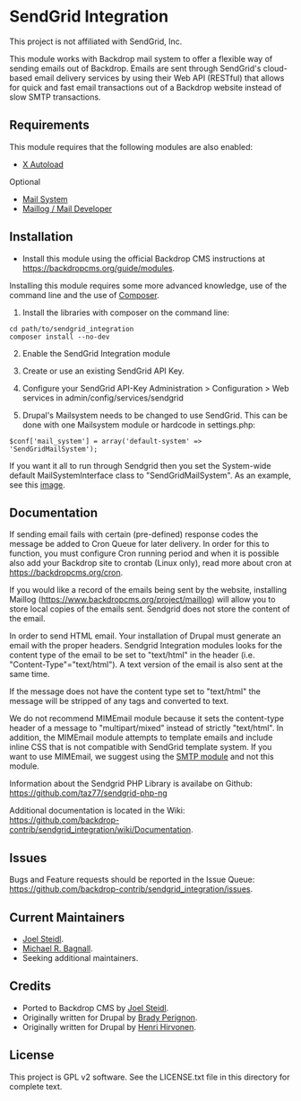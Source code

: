 SendGrid Integration
======================

This project is not affiliated with SendGrid, Inc.

This module works with Backdrop mail system to offer a flexible way of sending
emails out of Backdrop. Emails are sent through SendGrid's cloud-based email
delivery services by using their Web API (RESTful) that allows for quick and
fast email transactions out of a Backdrop website instead of slow SMTP
transactions.

Requirements
------------

This module requires that the following modules are also enabled:

* [X Autoload](https://backdropcms.org/project/xautoload)

Optional

 * [Mail System](https://backdropcms.org/project/mailsystem)
 * [Maillog / Mail Developer](https://backdropcms.org/project/maillog)

Installation
------------

- Install this module using the official Backdrop CMS instructions at
  https://backdropcms.org/guide/modules.

Installing this module requires some more advanced knowledge, use of the command
line and the use of [Composer](https://getcomposer.org/).

1. Install the libraries with composer on the command line:
```
cd path/to/sendgrid_integration
composer install --no-dev
```
2. Enable the SendGrid Integration module

3. Create or use an existing SendGrid API Key.

4. Configure your SendGrid API-Key Administration > Configuration > Web services in admin/config/services/sendgrid

5. Drupal's Mailsystem needs to be changed to use SendGrid. This can be done with
one Mailsystem module or hardcode in settings.php:
```
$conf['mail_system'] = array('default-system' => 'SendGridMailSystem');
```
If you
want it all to run through Sendgrid then you set the
   System-wide default MailSystemInterface class to "SendGridMailSystem". As an
   example, see this [image](https://www.drupal.org/files/issues/sengrid-integration-mailsystem-settings-example.png).

Documentation
-------------

If sending email fails with certain (pre-defined) response codes the message be
added to Cron Queue for later delivery. In order for this to function, you must
configure Cron running period and when it is possible also add your Backdrop
site to crontab (Linux only), read more about cron at
https://backdropcms.org/cron.

If you would like a record of the emails being sent by the website, installing
Maillog (https://www.backdropcms.org/project/maillog) will allow you to store
local copies of the emails sent. Sendgrid does not store the content of the
email.

In order to send HTML email. Your installation of Drupal must generate an email
with the proper headers. Sendgrid Integration modules looks for the content type
of the email to be set to "text/html" in the header
(i.e. "Content-Type"="text/html").
A text version of the email is also sent at the same time.

If the message does not have the content type set to "text/html" the message
will be stripped of any tags and converted to text.

We do not recommend MIMEmail module because it sets the content-type header of a
message to "multipart/mixed" instead of strictly "text/html". In addition, the
MIMEmail module attempts to template emails and include inline CSS that is not
compatible with SendGrid template system. If you want to use
MIMEmail, we suggest using the
[SMTP module](https://backdropcms.org/project/smtp) and not this module.

Information about the Sendgrid PHP Library is availabe on Github:
https://github.com/taz77/sendgrid-php-ng

Additional documentation is located in the Wiki:
https://github.com/backdrop-contrib/sendgrid_integration/wiki/Documentation.

Issues
------

Bugs and Feature requests should be reported in the Issue Queue:
https://github.com/backdrop-contrib/sendgrid_integration/issues.

Current Maintainers
-------------------

- [Joel Steidl](https://github.com/joelsteidl).
- [Michael R. Bagnall](https://github.com/ElusiveMind).
- Seeking additional maintainers.

Credits
-------

- Ported to Backdrop CMS by [Joel Steidl](https://github.com/joelsteidl).
- Originally written for Drupal by
  [Brady Perignon](https://www.drupal.org/u/perignon).
- Originally written for Drupal by
  [Henri Hirvonen](https://www.drupal.org/u/exlin).

License
-------

This project is GPL v2 software.
See the LICENSE.txt file in this directory for complete text.
